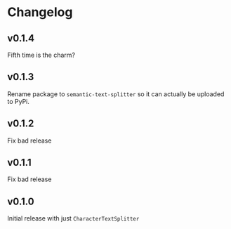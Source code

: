 # Changelog

## v0.1.4

Fifth time is the charm?

## v0.1.3

Rename package to `semantic-text-splitter` so it can actually be uploaded to PyPi.

## v0.1.2

Fix bad release

## v0.1.1

Fix bad release

## v0.1.0

Initial release with just `CharacterTextSplitter`
